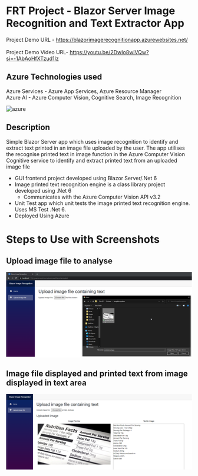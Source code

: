 # FRT Project - Blazor Server Image Recognition and Text Extractor App
Project Demo URL - https://blazorimagerecognitionapp.azurewebsites.net/  
<br>
Project Demo Video URL- https://youtu.be/2DwIo8wiVQw?si=-1AbAoHfXTzud1Iz

## Azure Technologies used
 Azure Services - Azure App Services, Azure Resource Manager <br>
 Azure AI - Azure Computer Vision, Cognitive Search, Image Recognition
 
 ![azure](https://github.com/bhoomikamittal8/Future_Ready_Talent/assets/134505091/f7381171-9491-48c4-bbdf-0b3f3703e248)

## Description

Simple Blazor Server app which uses image recognition to identify and extract text printed in an image file uploaded by the user.  The app utilises the recognise printed text in image function in the Azure Computer Vision Cognitive service to identify and extract printed text from an uploaded image file

* GUI frontend project developed using Blazor Server/.Net 6
* Image printed text recognition engine is a class library project developed using .Net 6
   * Communicates with the Azure Computer Vision API v3.2
* Unit Test app which unit tests the image printed text recognition engine.  Uses MS Test .Net 6.
* Deployed Using Azure

# Steps to Use with Screenshots
## Upload image file to analyse

![](BlazorServerImageRecognitionApp/wwwroot/images/UploadImageFile.png)

## Image file displayed and printed text from image displayed in text area

![](BlazorServerImageRecognitionApp/wwwroot/images/PrintedTextDisplayed.png)


